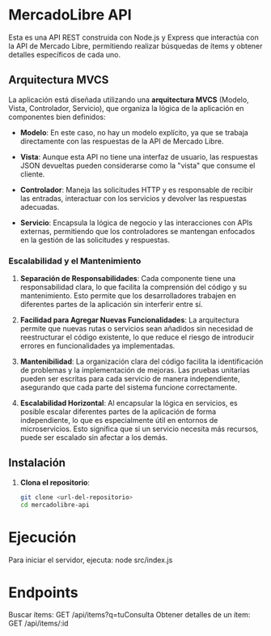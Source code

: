 # MercadoLibre API

Esta es una API REST construida con Node.js y Express que interactúa con la API de Mercado Libre, permitiendo realizar búsquedas de ítems y obtener detalles específicos de cada uno.

## Arquitectura MVCS

La aplicación está diseñada utilizando una **arquitectura MVCS** (Modelo, Vista, Controlador, Servicio), que organiza la lógica de la aplicación en componentes bien definidos:

- **Modelo**: En este caso, no hay un modelo explícito, ya que se trabaja directamente con las respuestas de la API de Mercado Libre.
- **Vista**: Aunque esta API no tiene una interfaz de usuario, las respuestas JSON devueltas pueden considerarse como la "vista" que consume el cliente.

- **Controlador**: Maneja las solicitudes HTTP y es responsable de recibir las entradas, interactuar con los servicios y devolver las respuestas adecuadas.

- **Servicio**: Encapsula la lógica de negocio y las interacciones con APIs externas, permitiendo que los controladores se mantengan enfocados en la gestión de las solicitudes y respuestas.

### Escalabilidad y el Mantenimiento

1. **Separación de Responsabilidades**: Cada componente tiene una responsabilidad clara, lo que facilita la comprensión del código y su mantenimiento. Esto permite que los desarrolladores trabajen en diferentes partes de la aplicación sin interferir entre sí.

2. **Facilidad para Agregar Nuevas Funcionalidades**: La arquitectura permite que nuevas rutas o servicios sean añadidos sin necesidad de reestructurar el código existente, lo que reduce el riesgo de introducir errores en funcionalidades ya implementadas.

3. **Mantenibilidad**: La organización clara del código facilita la identificación de problemas y la implementación de mejoras. Las pruebas unitarias pueden ser escritas para cada servicio de manera independiente, asegurando que cada parte del sistema funcione correctamente.

4. **Escalabilidad Horizontal**: Al encapsular la lógica en servicios, es posible escalar diferentes partes de la aplicación de forma independiente, lo que es especialmente útil en entornos de microservicios. Esto significa que si un servicio necesita más recursos, puede ser escalado sin afectar a los demás.

## Instalación

1. **Clona el repositorio**:
   ```bash
   git clone <url-del-repositorio>
   cd mercadolibre-api
   ```

# Ejecución

Para iniciar el servidor, ejecuta:
node src/index.js

# Endpoints

Buscar ítems: GET /api/items?q=tuConsulta
Obtener detalles de un ítem: GET /api/items/:id
